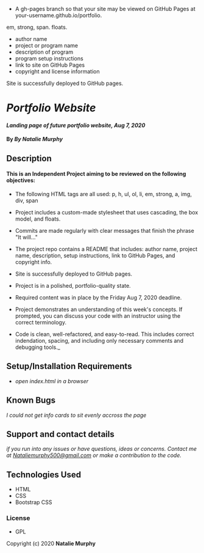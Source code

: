 
* A gh-pages branch so that your site may be viewed on GitHub Pages at your-username.github.io/portfolio.

em, strong, span.
floats.

* author name
* project or program name
* description of program
* program setup instructions
* link to site on GitHub Pages
* copyright and license information

Site is successfully deployed to GitHub pages.
# _Portfolio Website_

#### _Landing page of future portfolio website, Aug 7, 2020_

#### By _**By Natalie Murphy**_

## Description

#### This is an Independent Project aiming to be reviewed on the following objectives:
* The following HTML tags are all used: p, h, ul, ol, li, em, strong, a, img, div, span

* Project includes a custom-made stylesheet that uses cascading, the box model, and floats.

* Commits are made regularly with clear messages that finish the phrase "It will…"

* The project repo contains a README that includes: author name, project name, description, setup instructions, link to GitHub Pages, and copyright info.

* Site is successfully deployed to GitHub pages.

* Project is in a polished, portfolio-quality state.

* Required content was in place by the Friday Aug 7, 2020 deadline.

* Project demonstrates an understanding of this week's concepts. If prompted, you can discuss your code with an instructor using the correct terminology.

* Code is clean, well-refactored, and easy-to-read. This includes correct indendation, spacing, and including only necessary comments and debugging tools._

## Setup/Installation Requirements

* _open index.html in a browser_


## Known Bugs

_I could not get info cards to sit evenly accross the page_

## Support and contact details

_if you run into any issues or have questions, ideas or concerns.  Contact me at Nataliemurphy500@gmail.com or make a contribution to the code._

## Technologies Used

* HTML
* CSS
* Bootstrap CSS
### License

* GPL 

Copyright (c) 2020 **Natalie Murphy**
